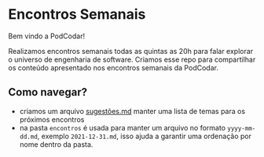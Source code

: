 # Encontros Semanais

Bem vindo a PodCodar!

Realizamos encontros semanais todas as quintas as 20h para falar explorar o universo de engenharia de software. Criamos esse repo para compartilhar os conteúdo apresentado nos encontros semanais da PodCodar.

## Como navegar?

- criamos um arquivo [sugestões.md](./sugestões.md) manter uma lista de temas para os próximos encontros
- na pasta `encontros` é usada para manter um arquivo no formato `yyyy-mm-dd.md`, exemplo `2021-12-31.md`, isso ajuda a garantir uma ordenação por nome dentro da pasta.
